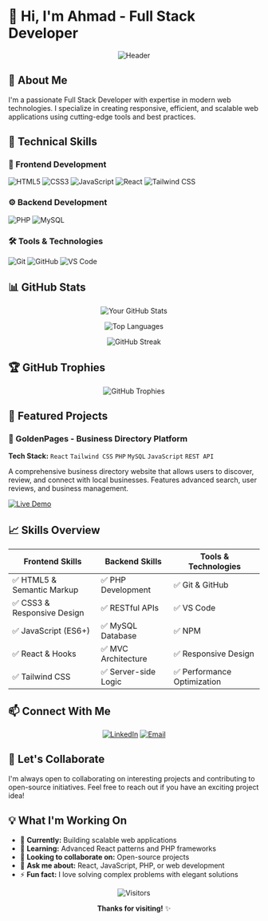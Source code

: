 # 👋 Hi, I'm Ahmad - Full Stack Developer

<div align="center">
  
![Header](https://capsule-render.vercel.app/api?type=waving&color=gradient&height=200&section=header&text=Full%20Stack%20Developer&fontSize=40&fontAlignY=35)

</div>

## 🚀 About Me

I'm a passionate Full Stack Developer with expertise in modern web technologies. I specialize in creating responsive, efficient, and scalable web applications using cutting-edge tools and best practices.

## 💼 Technical Skills

### 🎨 Frontend Development
![HTML5](https://img.shields.io/badge/HTML5-E34F26?style=for-the-badge&logo=html5&logoColor=white)
![CSS3](https://img.shields.io/badge/CSS3-1572B6?style=for-the-badge&logo=css3&logoColor=white)
![JavaScript](https://img.shields.io/badge/JavaScript-F7DF1E?style=for-the-badge&logo=javascript&logoColor=black)
![React](https://img.shields.io/badge/React-20232A?style=for-the-badge&logo=react&logoColor=61DAFB)
![Tailwind CSS](https://img.shields.io/badge/Tailwind_CSS-38B2AC?style=for-the-badge&logo=tailwind-css&logoColor=white)

### ⚙️ Backend Development
![PHP](https://img.shields.io/badge/PHP-777BB4?style=for-the-badge&logo=php&logoColor=white)
![MySQL](https://img.shields.io/badge/MySQL-005C84?style=for-the-badge&logo=mysql&logoColor=white)

### 🛠 Tools & Technologies
![Git](https://img.shields.io/badge/Git-F05032?style=for-the-badge&logo=git&logoColor=white)
![GitHub](https://img.shields.io/badge/GitHub-100000?style=for-the-badge&logo=github&logoColor=white)
![VS Code](https://img.shields.io/badge/VS_Code-0078D4?style=for-the-badge&logo=visual%20studio%20code&logoColor=white)

## 📊 GitHub Stats

<div align="center">

![Your GitHub Stats](https://github-readme-stats.vercel.app/api?username=ahmadishfaqdogar&show_icons=true&theme=radical)

![Top Languages](https://github-readme-stats.vercel.app/api/top-langs/?username=ahmadishfaqdogar&layout=compact&theme=radical)

![GitHub Streak](https://streak-stats.demolab.com/?user=ahmadishfaqdogar&theme=radical)

</div>

## 🏆 GitHub Trophies

<div align="center">

![GitHub Trophies](https://github-profile-trophy.vercel.app/?username=ahmadishfaqdogar&theme=radical&no-frame=true&row=1&column=2)

</div>

## 🚀 Featured Projects
### 🌟 GoldenPages - Business Directory Platform
**Tech Stack:** `React` `Tailwind CSS` `PHP` `MySQL` `JavaScript` `REST API`

A comprehensive business directory website that allows users to discover, review, and connect with local businesses. Features advanced search, user reviews, and business management.

[![Live Demo](https://img.shields.io/badge/LIVE_DEMO-4A154B?style=for-the-badge)](https://ahmadishfaqdogar.github.io/goldenpages)

## 📈 Skills Overview

| Frontend Skills | Backend Skills | Tools & Technologies |
|----------------|----------------|---------------------|
| ✅ HTML5 & Semantic Markup | ✅ PHP Development | ✅ Git & GitHub |
| ✅ CSS3 & Responsive Design | ✅ RESTful APIs | ✅ VS Code |
| ✅ JavaScript (ES6+) | ✅ MySQL Database | ✅ NPM |
| ✅ React & Hooks | ✅ MVC Architecture | ✅ Responsive Design |
| ✅ Tailwind CSS | ✅ Server-side Logic | ✅ Performance Optimization |

## 📫 Connect With Me

<div align="center">

[![LinkedIn](https://img.shields.io/badge/LinkedIn-%230077B5.svg?style=for-the-badge&logo=linkedin&logoColor=white)](https://www.linkedin.com/in/ahmad-ishfaq-500517308?utm_source=share&utm_campaign=share_via&utm_content=profile&utm_medium=android_app)
[![Email](https://img.shields.io/badge/Email-D14836?style=for-the-badge&logo=gmail&logoColor=white)](mailto:your.ahmadishfaqdogar@gmail.com)

</div>



## 🤝 Let's Collaborate

I'm always open to collaborating on interesting projects and contributing to open-source initiatives. Feel free to reach out if you have an exciting project idea!

## 💡 What I'm Working On

- 🔭 **Currently:** Building scalable web applications
- 🌱 **Learning:** Advanced React patterns and PHP frameworks
- 👯 **Looking to collaborate on:** Open-source projects
- 💬 **Ask me about:** React, JavaScript, PHP, or web development
- ⚡ **Fun fact:** I love solving complex problems with elegant solutions



<div align="center">



![Visitors](https://komarev.com/ghpvc/?username=ahmadishfaqdogar&color=blue&style=flat)

**Thanks for visiting!** ✨

</div>

